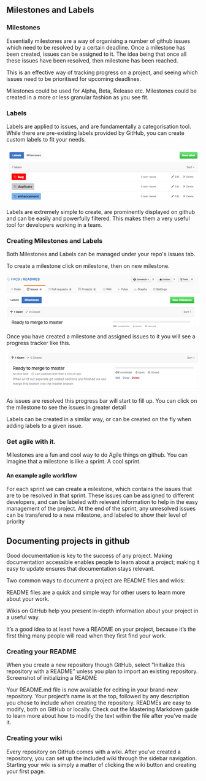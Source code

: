 ## Milestones and Labels

### Milestones
Essentially milestones are a way of organising a number of github issues
which need to be resolved by a certain deadline. Once a milestone has been
created, issues can be assigned to it. The idea being that once all these
issues have been resolved, then milestone has been reached.

This is an effective way of tracking progress on a project, and seeing which
issues need to be prioritised for upcoming deadlines.

Milestones could be used for Alpha, Beta, Release etc. Milestones could be
created in a more or less granular fashion as you see fit.

### Labels
Labels are applied to issues, and are fundamentally a categorisation tool. While there are pre-existing labels provided by GitHub, you can create custom labels to fit your needs.

![labels](/images/labels.png)

Labels are extremely simple to create, are prominently displayed on github and can be easily and powerfully filtered. This makes them a very useful tool for developers  working in a team.

### Creating Milestones and Labels
Both Milestones and Labels can be managed under your repo's issues tab.

To create a milestone click on milestone, then on new milestone.

  ![Where to find Milestones](/images/milestones.png)

  Once you have created a milestone and assigned issues to it you will see a
   progress tracker like this.

  ![Progress](/images/milestoneinaction.png)

  As issues are resolved this progress bar will start to fill up. You can click
  on the milestone to see the issues in greater detail


Labels can be created in a similar way, or can be created on the fly when adding labels to a given issue.

### Get agile with it.
Milestones are a fun and cool way to do Agile things on github. You can imagine that a milestone is like a sprint. A cool sprint.

#### An example agile workflow

For each sprint we can create a milestone, which contains the issues that are to be resolved in that sprint. These issues can be assigned to different developers, and can be labeled with relevant information to help in the easy management of the project. At the end of the sprint, any unresolved issues can be transfered to a new milestone, and labeled to show their level of priority


## Documenting projects in github
Good documentation is key to the success of any project.
Making documentation accessible enables people to learn about a project;
making it easy to update ensures that documentation stays relevant.

Two common ways to document a project are README files and wikis:

README files are a quick and simple way for other users to learn more about
your work.

Wikis on GitHub help you present in-depth information about your project
in a useful way.

It’s a good idea to at least have a README on your project, because
it’s the first thing many people will read when they first find your
work.

### Creating your README
When you create a new repository though GitHub, select “Initialize this
repository with a README” unless you plan to import an existing repository.
Screenshot of initializing a README

Your README.md file is now available for editing in your brand-new repository.
Your project’s name is at the top, followed by any description you chose to
include when creating the repository. READMEs are easy to modify, both on
GitHub or locally. Check out the Mastering Markdown guide to learn more about
how to modify the text within the file after you’ve made it.

### Creating your wiki
Every repository on GitHub comes with a wiki. After you’ve created a
repository, you can set up the included wiki through the sidebar navigation.
Starting your wiki is simply a matter of clicking the wiki button and
creating your first page.
